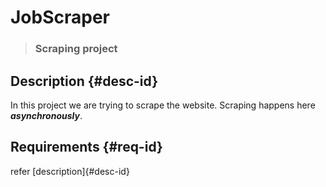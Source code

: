 # JobScraper
> ### Scraping project

## Description {#desc-id}

In this project we are trying to scrape the website. Scraping happens here ***asynchronously***.

## Requirements {#req-id}

refer [description]{#desc-id}
